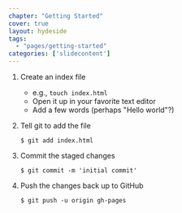```yaml
---
chapter: "Getting Started"
cover: true
layout: hydeside
tags:
  - "pages/getting-started"
categories: ['slidecontent']
---
```


1. Create an index file 
   * e.g., `touch index.html`
   * Open it up in your favorite text editor
   * Add a few words (perhaps "Hello world"?)
2. Tell git to add the file 
      
       $ git add index.html

3. Commit the staged changes 
      
       $ git commit -m 'initial commit'

4. Push the changes back up to GitHub
      
       $ git push -u origin gh-pages